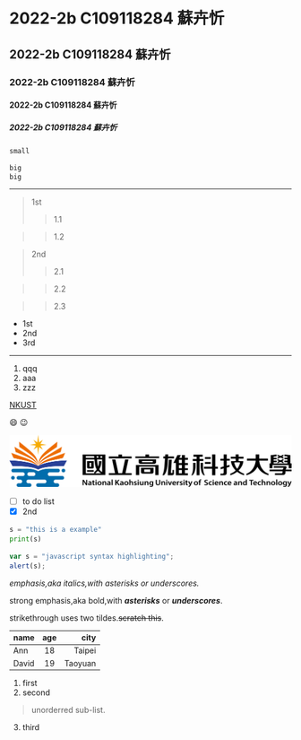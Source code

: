 # 2022-2b C109118284 蘇卉忻
## 2022-2b C109118284 蘇卉忻
### 2022-2b C109118284 蘇卉忻
#### 2022-2b C109118284 蘇卉忻
##### 2022-2b C109118284 蘇卉忻

`small`

```
big
big
```

--------

>1st
>>1.1

>>1.2

>2nd
>>2.1

>>2.2

>>2.3

* 1st
* 2nd
* 3rd

-----

1. qqq
2. aaa
3. zzz

[NKUST](http://www.nkust.edu.tw)

:smile: :wink:

![NKUST](nkust.png "高科大")

- [ ] to do list
- [x] 2nd

```python
s = "this is a example"
print(s)
```

```javascript
var s = "javascript syntax highlighting";
alert(s);
```

*emphasis,aka italics,with asterisks or underscores.*

strong emphasis,aka bold,with ***asterisks*** or ***underscores***.

strikethrough uses two tildes.~~scratch this~~.

|name |age |city |
|:----|:--:|----:|
|Ann  |18  |Taipei|
|David|19  |Taoyuan|

1. first 
2. second
>unorderred sub-list.

3. third
